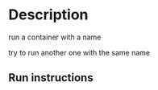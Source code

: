 # Description
run a container with a name

try to run another one with the same name

## Run instructions

